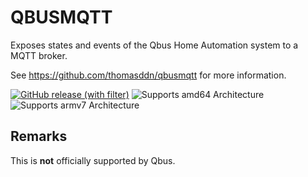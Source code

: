 # QBUSMQTT

Exposes states and events of the Qbus Home Automation system to a MQTT broker.

See https://github.com/thomasddn/qbusmqtt for more information.

[![GitHub release (with filter)][releases-shield]][releases]
![Supports amd64 Architecture][amd64-shield]
![Supports armv7 Architecture][armv7-shield]

## Remarks
This is **not** officially supported by Qbus.



[releases-shield]: https://img.shields.io/github/v/release/thomasddn/qbusmqtt
[amd64-shield]: https://img.shields.io/badge/amd64-yes-green.svg
[armv7-shield]: https://img.shields.io/badge/armv7-yes-green.svg
[releases]: https://github.com/thomasddn/qbusmqtt/releases
